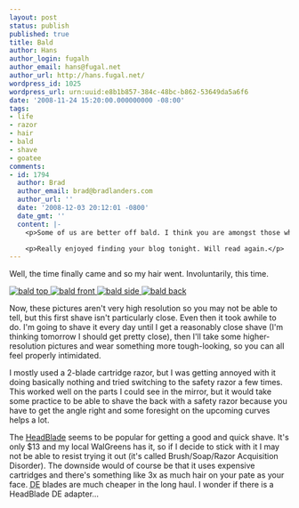 ```yaml
---
layout: post
status: publish
published: true
title: Bald
author: Hans
author_login: fugalh
author_email: hans@fugal.net
author_url: http://hans.fugal.net/
wordpress_id: 1025
wordpress_url: urn:uuid:e8b1b857-384c-48bc-b862-53649da5a6f6
date: '2008-11-24 15:20:00.000000000 -08:00'
tags:
- life
- razor
- hair
- bald
- shave
- goatee
comments:
- id: 1794
  author: Brad
  author_email: brad@bradlanders.com
  author_url: ''
  date: '2008-12-03 20:12:01 -0800'
  date_gmt: ''
  content: |-
    <p>Some of us are better off bald. I think you are amongst those who are. No worries, I'm on the same path.</p>

    <p>Really enjoyed finding your blog tonight. Will read again.</p>
---
```

<p>Well, the time finally came and so my hair went. Involuntarily, this time.</p>

<p><a href="http://foton.fugal.net/album/166?page=3">
<img src="http://foton.fugal.net/foto/3763/thumbnail" alt="bald top"/>
<img src="http://foton.fugal.net/foto/3761/thumbnail" alt="bald front"/>
<img src="http://foton.fugal.net/foto/3762/thumbnail" alt="bald side"/>
<img src="http://foton.fugal.net/foto/3760/thumbnail" alt="bald back"/>
</a></p>

<p>Now, these pictures aren't very high resolution so you may not be able to tell, but this first shave isn't particularly close. Even then it took awhile to do. I'm going to shave it every day until I get a reasonably close shave (I'm thinking tomorrow I should get pretty close), then I'll take some higher-resolution pictures and wear something more tough-looking, so you can all feel properly intimidated.</p>

<p>I mostly used a 2-blade cartridge razor, but I was getting annoyed with it doing basically nothing and tried switching to the safety razor a few times. This worked well on the parts I could see in the mirror, but it would take some practice to be able to shave the back with a safety razor because you have to get the angle right and some foresight on the upcoming curves helps a lot.</p>

<p>The <a href="http://headblade.com/index.html">HeadBlade</a> seems to be popular for getting a good and quick shave. It's only $13 and my local WalGreens has it, so if I decide to stick with it I may not be able to resist trying it out (it's called Brush/Soap/Razor Acquisition Disorder). The downside would of course be that it uses expensive cartridges and there's something like 3x as much hair on your pate as your face. <acronym title="double-edge">DE</acronym> blades are much cheaper in the long haul. I wonder if there is a HeadBlade DE adapter…</p>

